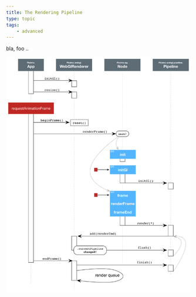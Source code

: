 ```yaml
---
title: The Rendering Pipeline
type: topic
tags:
    - advanced
---
```


bla, foo ..

![Picimo rendering pipeline](/assets/images/doc/picimo-rendering-pipeline.png "The Picimo Rendering Pipeline")

